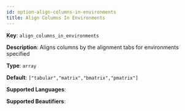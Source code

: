 ```yaml
---
id: option-align-columns-in-environments
title: Align Columns In Environments
---
```

**Key**: `align_columns_in_environments`

**Description**: Aligns columns by the alignment tabs for environments specified

**Type**: `array`

**Default**: `["tabular","matrix","bmatrix","pmatrix"]`

**Supported Languages**: 

**Supported Beautifiers**: 
